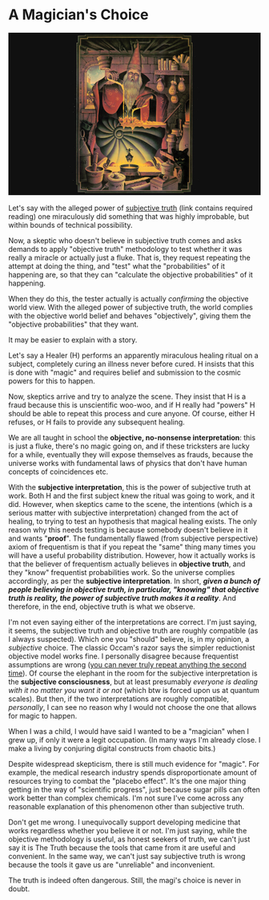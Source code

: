# A Magician's Choice

![image](./images/unix-magic-small.jpg)

Let's say with the alleged power of [subjective truth](09-Subjective_Truth.md) (link contains required reading) one miraculously did something that was highly improbable, but within bounds of technical possibility.

Now, a skeptic who doesn't believe in subjective truth comes and asks demands to apply "objective truth" methodology to test whether it was really a miracle or actually just a fluke. That is, they request repeating the attempt at doing the thing, and "test" what the "probabilities" of it happening are, so that they can "calculate the objective probabilities" of it happening.

When they do this, the tester actually is actually *confirming* the objective world view. With the alleged power of subjective truth, the world complies with the objective world belief and behaves "objectively", giving them the "objective probabilities" that they want.

It may be easier to explain with a story.

Let's say a Healer (H) performs an apparently miraculous healing ritual on a subject, completely curing an illness never before cured. H insists that this is done with "magic" and requires belief and submission to the cosmic powers for this to happen.

Now, skeptics arrive and try to analyze the scene. They insist that H is a fraud because this is unscientific woo-woo, and if H really had "powers" H should be able to repeat this process and cure anyone. Of course, either H refuses, or H fails to provide any subsequent healing.

We are all taught in school the **objective, no-nonsense interpretation**: this is just a fluke, there's no magic going on, and if these tricksters are lucky for a while, eventually they will expose themselves as frauds, because the universe works with fundamental laws of physics that don't have human concepts of coincidences etc.

With the **subjective interpretation**, this is the power of subjective truth at work. Both H and the first subject knew the ritual was going to work, and it did. However, when skeptics came to the scene, the intentions (which is a serious matter with subjective interpretation) changed from the act of healing, to trying to test an hypothesis that magical healing exists. The only reason why this needs testing is because somebody doesn't believe in it and wants "**proof**". The fundamentally flawed (from subjective perspective) axiom of frequentism is that if you repeat the "same" thing many times you will have a useful probability distribution. However, how it actually works is that the believer of frequentism actually believes in **objective truth**, and they "know" frequentist probabilities work. So the universe complies accordingly, as per the **subjective interpretation**. In short, ***given a bunch of people believing in objective truth, in particular, "knowing" that objective truth is reality, the power of subjective truth makes it a reality***. And therefore, in the end, objective truth is what we observe.

I'm not even saying either of the interpretations are correct. I'm just saying, it seems, the subjective truth and objective truth are roughly compatible (as I always suspected). Which one you "should" believe, is, in my opinion, a *subjective* choice. The classic Occam's razor says the simpler reductionist objective model works fine. I personally disagree because frequentist assumptions are wrong ([you can never truly repeat anything the second time](https://en.wikipedia.org/wiki/Ichi-go_ichi-e)). Of course the elephant in the room for the subjective interpretation is the **subjective consciousness**, but at least presumably *everyone is dealing with it no matter you want it or not* (which btw is forced upon us at quantum scales). But then, if the two interpretations are roughly compatible, *personally*, I can see no reason why I would not choose the one that allows for magic to happen.

When I was a child, I would have said I wanted to be a "magician" when I grew up, if only it were a legit occupation. (In many ways I'm already close. I make a living by conjuring digital constructs from chaotic bits.)

Despite widespread skepticism, there is still much evidence for "magic". For example, the medical research industry spends disproportionate amount of resources trying to combat the "placebo effect". It's the one major thing getting in the way of "scientific progress", just because sugar pills can often work better than complex chemicals. I'm not sure I've come across any reasonable explanation of this phenomenon other than subjective truth.

Don't get me wrong. I unequivocally support developing medicine that works regardless whether you believe it or not. I'm just saying, while the objective methodology is useful, as honest seekers of truth, we can't just say it is The Truth because the tools that came from it are useful and convenient. In the same way, we can't just say subjective truth is wrong because the tools it gave us are "unreliable" and inconvenient.

The truth is indeed often dangerous. Still, the magi's choice is never in doubt.
